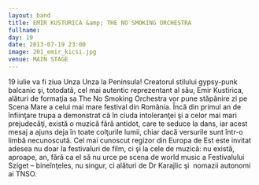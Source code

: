 ```yaml
---
layout: band
title: EMIR KUSTURICA &amp; THE NO SMOKING ORCHESTRA
fullname: 
day: 19
date: 2013-07-19 23:00
image: 201_emir_kicsi.jpg
venue: MAIN STAGE
---
```


19 iulie va fi ziua Unza Unza la Peninsula! Creatorul stilului gypsy-punk balcanic şi, totodată, cel mai autentic reprezentant al său, Emir Kustirica, alături de formaţia sa The No Smoking Orchestra vor pune stăpânire zi pe Scena Mare a celui mai mare festival din România. Încă din primul an de înfiinţare trupa a demonstrat că în ciuda intoleranţei şi a celor mai mari prejudecăţi, există o muzică fără antidot, care te seduce la dans, iar acest mesaj a ajuns deja în toate colţurile lumii, chiar dacă versurile sunt într-o limbă necunoscută. Cel mai cunoscut regizor din Europa de Est este invitat adesea nu doar la festivaluri de film, ci şi la cele de muzică: nu există, aproape, an, fără ca el să nu urce pe scena de world music a Festivalului Sziget – bineînţeles, nu singur, ci alături de Dr Karajlic şi  nomazii autonomi ai TNSO.
